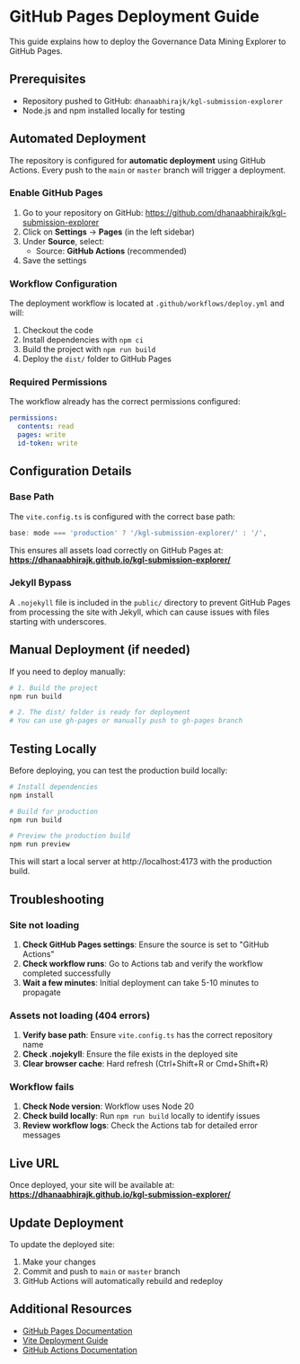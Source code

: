 # GitHub Pages Deployment Guide

This guide explains how to deploy the Governance Data Mining Explorer to GitHub Pages.

## Prerequisites

- Repository pushed to GitHub: `dhanaabhirajk/kgl-submission-explorer`
- Node.js and npm installed locally for testing

## Automated Deployment

The repository is configured for **automatic deployment** using GitHub Actions. Every push to the `main` or `master` branch will trigger a deployment.

### Enable GitHub Pages

1. Go to your repository on GitHub: https://github.com/dhanaabhirajk/kgl-submission-explorer
2. Click on **Settings** → **Pages** (in the left sidebar)
3. Under **Source**, select:
   - Source: **GitHub Actions** (recommended)
4. Save the settings

### Workflow Configuration

The deployment workflow is located at `.github/workflows/deploy.yml` and will:
1. Checkout the code
2. Install dependencies with `npm ci`
3. Build the project with `npm run build`
4. Deploy the `dist/` folder to GitHub Pages

### Required Permissions

The workflow already has the correct permissions configured:
```yaml
permissions:
  contents: read
  pages: write
  id-token: write
```

## Configuration Details

### Base Path

The `vite.config.ts` is configured with the correct base path:
```typescript
base: mode === 'production' ? '/kgl-submission-explorer/' : '/',
```

This ensures all assets load correctly on GitHub Pages at:
**https://dhanaabhirajk.github.io/kgl-submission-explorer/**

### Jekyll Bypass

A `.nojekyll` file is included in the `public/` directory to prevent GitHub Pages from processing the site with Jekyll, which can cause issues with files starting with underscores.

## Manual Deployment (if needed)

If you need to deploy manually:

```bash
# 1. Build the project
npm run build

# 2. The dist/ folder is ready for deployment
# You can use gh-pages or manually push to gh-pages branch
```

## Testing Locally

Before deploying, you can test the production build locally:

```bash
# Install dependencies
npm install

# Build for production
npm run build

# Preview the production build
npm run preview
```

This will start a local server at http://localhost:4173 with the production build.

## Troubleshooting

### Site not loading

1. **Check GitHub Pages settings**: Ensure the source is set to "GitHub Actions"
2. **Check workflow runs**: Go to Actions tab and verify the workflow completed successfully
3. **Wait a few minutes**: Initial deployment can take 5-10 minutes to propagate

### Assets not loading (404 errors)

1. **Verify base path**: Ensure `vite.config.ts` has the correct repository name
2. **Check .nojekyll**: Ensure the file exists in the deployed site
3. **Clear browser cache**: Hard refresh (Ctrl+Shift+R or Cmd+Shift+R)

### Workflow fails

1. **Check Node version**: Workflow uses Node 20
2. **Check build locally**: Run `npm run build` locally to identify issues
3. **Review workflow logs**: Check the Actions tab for detailed error messages

## Live URL

Once deployed, your site will be available at:
**https://dhanaabhirajk.github.io/kgl-submission-explorer/**

## Update Deployment

To update the deployed site:
1. Make your changes
2. Commit and push to `main` or `master` branch
3. GitHub Actions will automatically rebuild and redeploy

## Additional Resources

- [GitHub Pages Documentation](https://docs.github.com/en/pages)
- [Vite Deployment Guide](https://vitejs.dev/guide/static-deploy.html#github-pages)
- [GitHub Actions Documentation](https://docs.github.com/en/actions)
